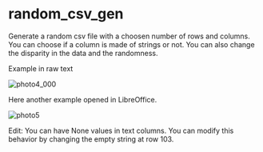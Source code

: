 # random_csv_gen
Generate a random csv file with a choosen number of rows and columns.  You can choose if a column is made of strings or not.
You can also change the disparity in the data and the randomness.

Example in raw text

![photo4_000](https://user-images.githubusercontent.com/114911243/231787450-914af967-cd7e-454b-8433-91494f3c9970.jpg)

Here another example opened in LibreOffice.

![photo5](https://user-images.githubusercontent.com/114911243/231795892-0c82b667-78c5-48b1-b787-87aea8f0f35a.jpg)

Edit: You can have None values in text columns. You can modify this behavior by changing the empty string at row 103. 

